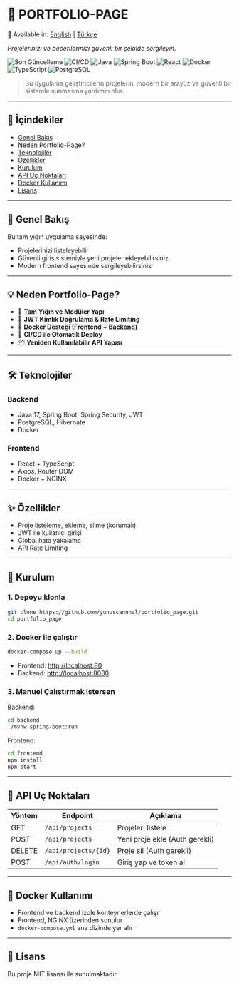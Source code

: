 # 🧠 PORTFOLIO-PAGE

📄 Available in: [English](README.md) | [Türkçe](README.tr.md)

_Projelerinizi ve becerilerinizi güvenli bir şekilde sergileyin._

![Son Güncelleme](https://img.shields.io/github/last-commit/yunuscanunal/portfolio_page?style=for-the-badge)
![CI/CD](https://img.shields.io/github/actions/workflow/status/yunuscanunal/portfolio_page/ci-cd.yml?style=for-the-badge)
![Java](https://img.shields.io/badge/Backend-Java-blue?style=for-the-badge&logo=openjdk)
![Spring Boot](https://img.shields.io/badge/Spring_Boot-2.7+-green?style=for-the-badge&logo=spring)
![React](https://img.shields.io/badge/Frontend-React-blue?style=for-the-badge&logo=react)
![Docker](https://img.shields.io/badge/Dockerize-Edilmiş-informational?style=for-the-badge&logo=docker)
![TypeScript](https://img.shields.io/badge/TypeScript-Katı-blue?style=for-the-badge&logo=typescript)
![PostgreSQL](https://img.shields.io/badge/PostgreSQL-Uyumlu-blue?style=for-the-badge&logo=postgresql)

> Bu uygulama geliştiricilerin projelerini modern bir arayüz ve güvenli bir sistemle sunmasına yardımcı olur.

---

## 📑 İçindekiler

- [Genel Bakış](#-genel-bakış)
- [Neden Portfolio-Page?](#-neden-portfolio-page)
- [Teknolojiler](#-teknolojiler)
- [Özellikler](#-özellikler)
- [Kurulum](#-kurulum)
- [API Uç Noktaları](#-api-uç-noktaları)
- [Docker Kullanımı](#-docker-kullanımı)
- [Lisans](#-lisans)

---

## 📌 Genel Bakış

Bu tam yığın uygulama sayesinde:
- Projelerinizi listeleyebilir
- Güvenli giriş sistemiyle yeni projeler ekleyebilirsiniz
- Modern frontend sayesinde sergileyebilirsiniz

---

## 💡 Neden Portfolio-Page?

- 🧩 **Tam Yığın ve Modüler Yapı**
- 🔐 **JWT Kimlik Doğrulama & Rate Limiting**
- 🐳 **Docker Desteği (Frontend + Backend)**
- 🔄 **CI/CD ile Otomatik Deploy**
- 📦 **Yeniden Kullanılabilir API Yapısı**

---

## 🛠 Teknolojiler

### Backend
- Java 17, Spring Boot, Spring Security, JWT
- PostgreSQL, Hibernate
- Docker

### Frontend
- React + TypeScript
- Axios, Router DOM
- Docker + NGINX

---

## ✨ Özellikler

- Proje listeleme, ekleme, silme (korumalı)
- JWT ile kullanıcı girişi
- Global hata yakalama
- API Rate Limiting

---

## 🚀 Kurulum

### 1. Depoyu klonla
```bash
git clone https://github.com/yunuscanunal/portfolio_page.git
cd portfolio_page
```

### 2. Docker ile çalıştır
```bash
docker-compose up --build
```

- Frontend: [http://localhost:80](http://localhost:80)
- Backend: [http://localhost:8080](http://localhost:8080)

### 3. Manuel Çalıştırmak İstersen

Backend:
```bash
cd backend
./mvnw spring-boot:run
```

Frontend:
```bash
cd frontend
npm install
npm start
```

---

## 📡 API Uç Noktaları

| Yöntem | Endpoint | Açıklama |
|--------|----------|----------|
| GET | `/api/projects` | Projeleri listele |
| POST | `/api/projects` | Yeni proje ekle (Auth gerekli) |
| DELETE | `/api/projects/{id}` | Proje sil (Auth gerekli) |
| POST | `/api/auth/login` | Giriş yap ve token al |

---

## 🐳 Docker Kullanımı

- Frontend ve backend izole konteynerlerde çalışır
- Frontend, NGINX üzerinden sunulur
- `docker-compose.yml` ana dizinde yer alır

---

## 🪪 Lisans

Bu proje MIT lisansı ile sunulmaktadır.
